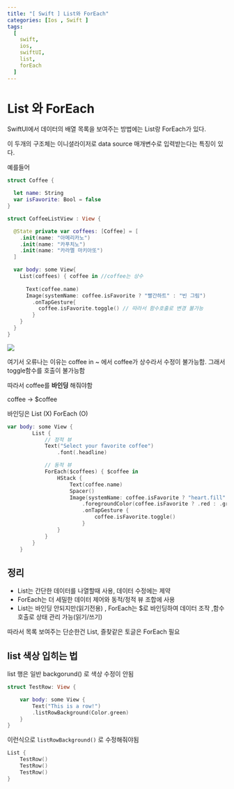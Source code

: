 ```yaml
---
title: "[ Swift ] List와 ForEach"
categories: [Ios , Swift ]
tags:
  [
    swift,
    ios,
    swiftUI,
    list,
    forEach
  ] 
---
```

# List 와 ForEach 

SwiftUI에서 데이터의 배열 목록을 보여주는 방법에는 List랑 ForEach가 있다.

이 두개의 구조체는 이니셜라이저로 data source 매개변수로 입력받는다는 특징이 있다.

예를들어
```swift
struct Coffee {

  let name: String
  var isFavorite: Bool = false
}
```

```swift
struct CoffeeListView : View {

  @State private var coffees: [Coffee] = [
    .init(name: "아메리카노")
    .init(name: "카푸치노")
    .init(name: "카라멜 마키아또")
  ]

  var body: some View{
    List(coffees) { coffee in //coffee는 상수
      
      Text(coffee.name)
      Image(systemName: coffee.isFavorite ? "빨간하트" : "빈 그림")
        .onTapGesture{
          coffee.isFavorite.toggle() // 따라서 함수호출로 변경 불가능
        }
    }
  }
}

```

![](https://miro.medium.com/v2/resize:fit:1168/format:webp/1*iCiV7IabIoiTkoi7ZrcYEg.png)

여기서 오류나는 이유는 coffee in ~ 에서 coffee가 상수라서 수정이 불가능함. 그래서 toggle함수를 호출이 불가능함

따라서 coffee를 **바인딩** 해줘야함 

coffee -> $coffee

바인딩은 List (X) ForEach (O)

```swift
var body: some View {
        List {
            // 정적 뷰
            Text("Select your favorite coffee")
                .font(.headline)

            // 동적 뷰
            ForEach($coffees) { $coffee in
                HStack {
                    Text(coffee.name)
                    Spacer()
                    Image(systemName: coffee.isFavorite ? "heart.fill" : "heart")
                        .foregroundColor(coffee.isFavorite ? .red : .gray)
                        .onTapGesture {
                            coffee.isFavorite.toggle()
                        }
                }
            }
        }
    }
```

## 정리
* List는 간단한 데이터를 나열할때 사용, 데이터 수정에는 제약
* ForEach는 더 세밀한 데이터 제어와 동적/정적 뷰 조합에 사용
* List는 바인딩 안되지만(읽기전용) , ForEach는 $로 바인딩하여 데이터 조작 ,함수호출로 상태 관리 가능(읽기/쓰기)

따라서 목록 보여주는 단순한건 List, 즐찾같은 토글은 ForEach 필요

## list 색상 입히는 법
list 행은 일반 backgorund() 로 색상 수정이 안됨

```swift
struct TestRow: View {

    var body: some View {
        Text("This is a row!")
        .listRowBackground(Color.green)
    }
}
```
이런식으로 `listRowBackground()` 로 수정해줘야됨 
```swift
List {
    TestRow()
    TestRow()
    TestRow()
}
```